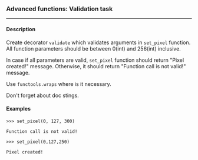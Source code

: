### Advanced functions: Validation task
***

#### Description

Create decorator `validate` which validates arguments in `set_pixel` function. 
All function parameters should be between 0(int) and 256(int) inclusive.

In case if all parameters are valid, `set_pixel` function should return "Pixel created!" message. 
Otherwise, it should return "Function call is not valid!" message.

Use `functools.wraps` where is it necessary.

Don't forget about doc stings.

#### Examples

    >>> set_pixel(0, 127, 300)

    Function call is not valid!

    >>> set_pixel(0,127,250)

    Pixel created!
